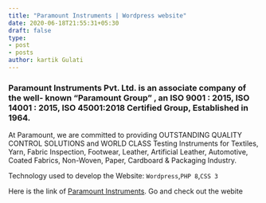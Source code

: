 ```yaml
---
title: "Paramount Instruments | Wordpress website"
date: 2020-06-18T21:55:31+05:30
draft: false
type:
- post
- posts
author: kartik Gulati 
---
```

### Paramount Instruments Pvt. Ltd. is an associate company of the well- known “Paramount Group” , an ISO 9001 : 2015, ISO 14001 : 2015, ISO 45001:2018 Certified Group, Established in 1964.

At Paramount, we are committed to providing OUTSTANDING QUALITY CONTROL SOLUTIONS and WORLD CLASS Testing Instruments for Textiles, Yarn, Fabric Inspection, Footwear, Leather, Artificial Leather, Automotive, Coated Fabrics, Non-Woven, Paper, Cardboard & Packaging Industry.

Technology used to develop the Website: ```Wordpress```,```PHP 8```,```CSS 3```

Here is the link of [Paramount Instruments](https://paramountinstruments.com/). Go and check out the webite